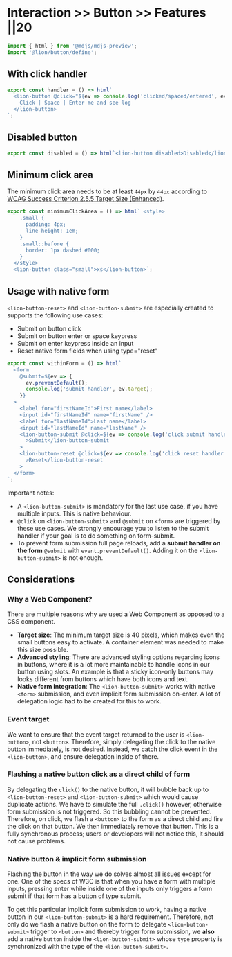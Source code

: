 # Interaction >> Button >> Features ||20

```js script
import { html } from '@mdjs/mdjs-preview';
import '@lion/button/define';
```

## With click handler

```js preview-story
export const handler = () => html`
  <lion-button @click="${ev => console.log('clicked/spaced/entered', ev)}">
    Click | Space | Enter me and see log
  </lion-button>
`;
```

## Disabled button

```js preview-story
export const disabled = () => html`<lion-button disabled>Disabled</lion-button>`;
```

## Minimum click area

The minimum click area needs to be at least `44px` by `44px` according to [WCAG Success Criterion 2.5.5 Target Size (Enhanced)](https://www.w3.org/TR/WCAG22/#target-size-enhanced).

```js preview-story
export const minimumClickArea = () => html` <style>
    .small {
      padding: 4px;
      line-height: 1em;
    }
    .small::before {
      border: 1px dashed #000;
    }
  </style>
  <lion-button class="small">xs</lion-button>`;
```

## Usage with native form

`<lion-button-reset>` and `<lion-button-submit>` are especially created to supports the following use cases:

- Submit on button click
- Submit on button enter or space keypress
- Submit on enter keypress inside an input
- Reset native form fields when using type="reset"

```js preview-story
export const withinForm = () => html`
  <form
    @submit=${ev => {
      ev.preventDefault();
      console.log('submit handler', ev.target);
    }}
  >
    <label for="firstNameId">First name</label>
    <input id="firstNameId" name="firstName" />
    <label for="lastNameId">Last name</label>
    <input id="lastNameId" name="lastName" />
    <lion-button-submit @click=${ev => console.log('click submit handler', ev.target)}
      >Submit</lion-button-submit
    >
    <lion-button-reset @click=${ev => console.log('click reset handler', ev.target)}
      >Reset</lion-button-reset
    >
  </form>
`;
```

Important notes:

- A `<lion-button-submit>` is mandatory for the last use case, if you have multiple inputs. This is native behaviour.
- `@click` on `<lion-button-submit>` and `@submit` on `<form>` are triggered by these use cases. We strongly encourage you to listen to the submit handler if your goal is to do something on form-submit.
- To prevent form submission full page reloads, add a **submit handler on the form** `@submit` with `event.preventDefault()`. Adding it on the `<lion-button-submit>` is not enough.

## Considerations

### Why a Web Component?

There are multiple reasons why we used a Web Component as opposed to a CSS component.

- **Target size**: The minimum target size is 40 pixels, which makes even the small buttons easy to activate. A container element was needed to make this size possible.
- **Advanced styling**: There are advanced styling options regarding icons in buttons, where it is a lot more maintainable to handle icons in our button using slots. An example is that a sticky icon-only buttons may looks different from buttons which have both icons and text.
- **Native form integration**: The `<lion-button-submit>` works with native `<form>` submission, and even implicit form submission on-enter. A lot of delegation logic had to be created for this to work.

### Event target

We want to ensure that the event target returned to the user is `<lion-button>`, not `<button>`. Therefore, simply delegating the click to the native button immediately, is not desired. Instead, we catch the click event in the `<lion-button>`, and ensure delegation inside of there.

### Flashing a native button click as a direct child of form

By delegating the `click()` to the native button, it will bubble back up to `<lion-button-reset>` and `<lion-button-submit>` which would cause duplicate actions. We have to simulate the full `.click()` however, otherwise form submission is not triggered. So this bubbling cannot be prevented.
Therefore, on click, we flash a `<button>` to the form as a direct child and fire the click on that button. We then immediately remove that button. This is a fully synchronous process; users or developers will not notice this, it should not cause problems.

### Native button & implicit form submission

Flashing the button in the way we do solves almost all issues except for one.
One of the specs of W3C is that when you have a form with multiple inputs,
pressing enter while inside one of the inputs only triggers a form submit if that form has a button of type submit.

To get this particular implicit form submission to work, having a native button in our `<lion-button-submit>` is a hard requirement.
Therefore, not only do we flash a native button on the form to delegate `<lion-button-submit>` trigger to `<button>`
and thereby trigger form submission, we **also** add a native `button` inside the `<lion-button-submit>`
whose `type` property is synchronized with the type of the `<lion-button-submit>`.
